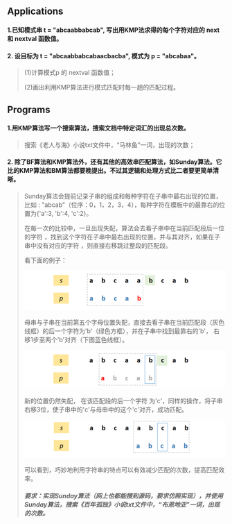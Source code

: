## Applications
#### 1.已知模式串 t = "abcaabbabcab", 写出用KMP法求得的每个字符对应的 next 和 nextval 函数值。

#### 2. 设目标为 t = "abcaabbabcabaacbacba", 模式为 p = "abcabaa"。 

>(1)计算模式p 的 nextval 函数值； 
>
>(2)画出利用KMP算法进行模式匹配时每一趟的匹配过程。

## Programs
#### 1.用KMP算法写一个搜索算法，搜索文档中特定词汇的出现总次数。

> 搜索《老人与海》小说txt文件中，“马林鱼”一词，出现的次数；

#### 2. 除了BF算法和KMP算法外，还有其他的高效串匹配算法，如Sunday算法。它比的KMP算法和BM算法都要晚提出。不过其逻辑和处理方式比二者要更简单清晰。
> Sunday算法会提前记录子串的组成和每种字符在子串中最右出现的位置，比如  : "abcab"（位序：0，1，2，3，4），每种字符在模板中的最靠右的位置为{'a':3, 'b':4, 'c':2}。
>
> 在每一次的比较中，一旦出现失配，算法会去看子串中在当前匹配段后一位的字符 ，找到这个字符在子串中最右出现的位置，并与其对齐，如果在子串中没有对应的字符 ，则直接右移跳过整段的匹配段。
>
> 看下面的例子：
> 
> ![image](https://github.com/abydym/Diamond/blob/main/Data%20Structure/String%2C%20Array%20%26%20Generalized%20tables/Sunday/Pictures/Q1.png)
> 
> 母串与子串在当前第五个字母位置失配，直接去看子串在当前匹配段（灰色线框）的后一个字符为'b'（绿色方框），并在子串中找到最靠右的'b'， 右移1步至两个'b'对齐（下图蓝色线框）。
> 
> ![image](https://github.com/abydym/Diamond/blob/main/Data%20Structure/String%2C%20Array%20%26%20Generalized%20tables/Sunday/Pictures/Q2.png)
> 
> 新的位置仍然失配， 在该匹配段的后一个字符  为'c'，同样的操作，将子串右移3位，使子串中的'c'与母串中的这个'c'对齐，成功匹配。
> 
> ![image](https://github.com/abydym/Diamond/blob/main/Data%20Structure/String%2C%20Array%20%26%20Generalized%20tables/Sunday/Pictures/Q3.png)
> 
> 可以看到，巧妙地利用字符串的特点可以有效减少匹配的次数，提高匹配效率。
>
> ##### 要求：实现Sunday算法（网上也都能搜到源码，要求仿照实现），并使用Sunday算法，搜索《百年孤独》小说txt文件中，“布恩地亚”一词，出现的次数。
